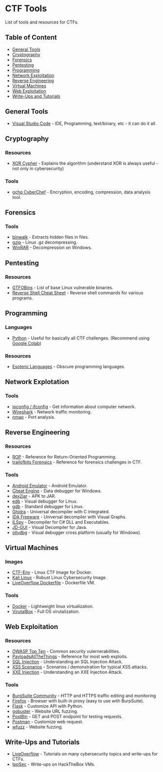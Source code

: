 # CTF Tools
List of tools and resources for CTFs.

## Table of Content
- [General Tools](#general-tools)
- [Cryptography](#cryptography)
- [Forensics](#forensics)
- [Pentesting](#pentesting)
- [Programming](#programming)
- [Network Exploitation](#network-exploitation)
- [Reverse Engineering](#reverse-engineering)
- [Virtual Machines](#virtual-machines)
- [Web Exploitation](#web-exploitation)
- [Write-Ups and Tutorials](#write-ups-and-tutorials)

## General Tools
- [Visual Studio Code](https://code.visualstudio.com/) - IDE, Programming, text/binary, etc - it can do it all.

## Cryptography 

### Resources
- [XOR Cypher](https://en.wikipedia.org/wiki/XOR_cipher) - Explains the algorithm (understand XOR is always useful - not only in cybersecurity)

### Tools
- [gchq CyberChef](https://gchq.github.io/CyberChef/) - Encryption, encoding, compression, data analysis tool.

## Forensics

### Tools
- [binwalk](https://tools.kali.org/forensics/binwalk) - Extracts hidden files in files.
- [gzip](https://www.gzip.org/) - Linux .gz decompressing.
- [WinRAR](https://www.rarlab.com/download.htm) - Decompression on Windows.

## Pentesting

### Resources
- [GTFOBins](https://gtfobins.github.io/) - List of base Linux vulnerable binaries.
- [Reverse Shell Cheat Sheet](http://pentestmonkey.net/cheat-sheet/shells/reverse-shell-cheat-sheet) - Reverse shell commands for various programs.

## Programming

### Languages
- [Python](https://www.python.org/) - Useful for basically all CTF challenges. (Recommend using [Google Colab](https://colab.research.google.com/))

### Resources
- [Esoteric Languages](https://esolangs.org/wiki/Main_Page) - Obscure programming languages.

## Network Explotation

### Tools
- [ipconfig / ifconfig](https://docs.microsoft.com/en-us/windows-server/administration/windows-commands/ipconfig) - Get information about computer network.
- [Wireshark](https://www.wireshark.org/) - Network traffic monitoring.
- [nmap](https://nmap.org/) - Port analysis.

## Reverse Engineering 

### Resources
- [ROP](https://en.wikipedia.org/wiki/Return-oriented_programming) - Reference for Return-Oriented Programming.
- [trailofbits Forensics](https://trailofbits.github.io/ctf/forensics/) - Reference for forensics challenges in CTF.

### Tools
- [Android Emulator](https://developer.android.com/studio/run/emulator) - Android Emulator.
- [Cheat Engine](https://www.cheatengine.org/) - Data debugger for Windows.
- [dex2jar](https://github.com/pxb1988/dex2jar) - APK to JAR.
- [edb](https://tools.kali.org/reverse-engineering/edb-debugger) - Visual debugger for Linux.
- [gdb](https://www.gnu.org/software/gdb/) - Standard debugger for Linux.
- [Ghidra](https://ghidra-sre.org/) - Universal decompiler with C integrated.
- [IDA Freeware](https://www.hex-rays.com/products/ida/support/download_freeware.shtml) - Universal decompiler with Visual Graphs.
- [ILSpy](https://github.com/icsharpcode/ILSpy/releases) - Decompiler for C# DLL and Executables.
- [JD-GUI](http://java-decompiler.github.io/) - Visual Decompiler for Java.
- [ollydbg](http://www.ollydbg.de/) - Visual debugger cross platform (usually for Windows).

## Virtual Machines

### Images
- [CTF-Env](https://github.com/alexandre-lavoie/ctf-env) - Linux CTF Image for Docker.
- [Kali Linux](https://www.kali.org/) - Robust Linux Cybersecurity Image.
- [LiveOverflow Dockerfile](https://github.com/LiveOverflow/pwn_docker_example/blob/master/ctf/Dockerfile) - Dockerfile VM.

### Tools
- [Docker](https://www.docker.com/) - Lightweight linux virtualization.
- [VirutalBox](https://www.virtualbox.org/) - Full OS virutalization.

## Web Exploitation

### Resources
- [OWASP Top Ten](https://owasp.org/www-project-top-ten/) - Common security vulernerabilities.
- [PayloadsAllTheThings](https://github.com/swisskyrepo/PayloadsAllTheThings) - Reference for most web exploits. 
- [SQL Injection](https://www.w3schools.com/sql/sql_injection.asp) - Understanding an SQL Injection Attack.
- [XSS Scenarios](https://pentest-tools.com/blog/xss-attacks-practical-scenarios/) - Scenarios / demonstration for typical XSS attacks.
- [XXE Injection](https://github.com/swisskyrepo/PayloadsAllTheThings/tree/master/XXE%20Injection) - Understanding an XXE Injection Attack.

### Tools
- [BurpSuite Community](https://portswigger.net/burp/communitydownload) - HTTP and HTTPS traffic editing and monitoring
- [Firefox](https://www.mozilla.org/firefox/) - Browser with built-in proxy (easy to use with BurpSuite).
- [Flask](https://www.flaskapi.org/) - Customize API with Python.
- [gobuster](https://github.com/OJ/gobuster) - Website URL fuzzing.
- [PostBin](https://postb.in/) - GET and POST endpoint for testing requests.
- [Postman](https://www.getpostman.com/) - Customize web request.
- [wfuzz](https://github.com/xmendez/wfuzz) - Website fuzzing.

## Write-Ups and Tutorials
- [LiveOverflow](https://www.youtube.com/channel/UClcE-kVhqyiHCcjYwcpfj9w) - Tutorials on many cybersecurity topics and write-ups for CTFs.
- [IppSec](https://www.youtube.com/channel/UCa6eh7gCkpPo5XXUDfygQQA) - Write-ups on HackTheBox VMs.